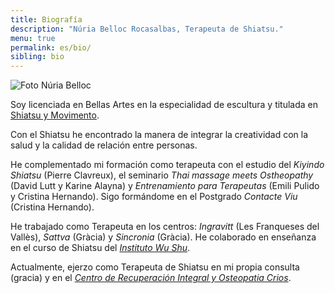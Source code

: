 ```yaml
---
title: Biografía
description: "Núria Belloc Rocasalbas, Terapeuta de Shiatsu."
menu: true
permalink: es/bio/
sibling: bio
---
```


![Foto Núria Belloc]({{site.baseurl}}/image/nuria-belloc.jpg)

Soy licenciada en Bellas Artes en la especialidad de escultura y titulada en [Shiatsu y Movimento](http://www.shiatsu-movimiento.com).

Con el Shiatsu he encontrado la manera de integrar la creatividad con la salud y la calidad de relación entre personas.

He complementado mi formación como terapeuta con el estudio del _Kiyindo Shiatsu_ (Pierre Clavreux), el seminario _Thai massage meets Ostheopathy_ (David Lutt y Karine Alayna) y _Entrenamiento para Terapeutas_ (Emili Pulido y Cristina Hernando). Sigo formándome en el Postgrado _Contacte Viu_ (Cristina Hernando).

He trabajado como Terapeuta en los centros: _Ingravitt_ (Les Franqueses del Vallès), _Sattva_ (Gràcia) y _Sincronia_ (Gràcia). He colaborado en enseñanza en el curso de Shiatsu del _[Instituto Wu Shu][wushu]_.

Actualmente, ejerzo como Terapeuta de Shiatsu en mi propia consulta (gracia) y en el _[Centro de Recuperación Integral y Osteopatia Crios][crios]_.

[crios]: http://www.criosgracia.com
[wushu]: http://www.institutodewushu.com

